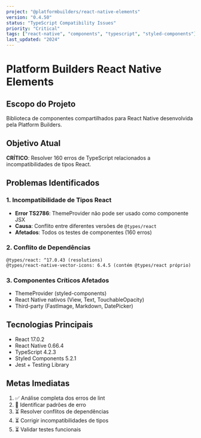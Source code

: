 ```yaml
---
project: "@platformbuilders/react-native-elements"
version: "0.4.50"
status: "TypeScript Compatibility Issues"
priority: "Critical"
tags: ["react-native", "components", "typescript", "styled-components"]
last_updated: "2024"
---
```


# Platform Builders React Native Elements

## Escopo do Projeto
Biblioteca de componentes compartilhados para React Native desenvolvida pela Platform Builders.

## Objetivo Atual
**CRÍTICO**: Resolver 160 erros de TypeScript relacionados a incompatibilidades de tipos React.

## Problemas Identificados

### 1. Incompatibilidade de Tipos React
- **Error TS2786**: ThemeProvider não pode ser usado como componente JSX
- **Causa**: Conflito entre diferentes versões de `@types/react`
- **Afetados**: Todos os testes de componentes (160 erros)

### 2. Conflito de Dependências
```
@types/react: ^17.0.43 (resolutions)
@types/react-native-vector-icons: 6.4.5 (contém @types/react próprio)
```

### 3. Componentes Críticos Afetados
- ThemeProvider (styled-components)
- React Native nativos (View, Text, TouchableOpacity)
- Third-party (FastImage, Markdown, DatePicker)

## Tecnologias Principais
- React 17.0.2
- React Native 0.66.4
- TypeScript 4.2.3
- Styled Components 5.2.1
- Jest + Testing Library

## Metas Imediatas
1. ✅ Análise completa dos erros de lint
2. 🔄 Identificar padrões de erro
3. ⏳ Resolver conflitos de dependências
4. ⏳ Corrigir incompatibilidades de tipos
5. ⏳ Validar testes funcionais 